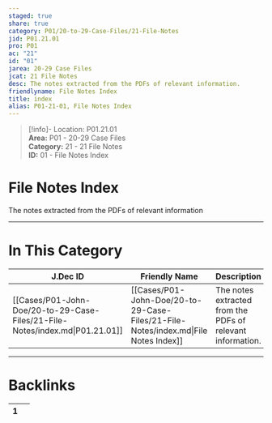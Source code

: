 ```yaml
---  
staged: true  
share: true  
category: P01/20-to-29-Case-Files/21-File-Notes  
jid: P01.21.01  
pro: P01  
ac: "21"  
id: "01"  
jarea: 20-29 Case Files  
jcat: 21 File Notes  
desc: The notes extracted from the PDFs of relevant information.  
friendlyname: File Notes Index  
title: index  
alias: P01-21-01, File Notes Index  
---  
```

  
>[!info]- Location: P01.21.01  
>**Area:** P01 - 20-29 Case Files  
>**Category:** 21 - 21 File Notes  
>**ID:** 01 - File Notes Index  
  
# File Notes Index  
  
The notes extracted from the PDFs of relevant information  
   
  
  
---  
# In This Category  
  
| J.Dec ID                                                                     | Friendly Name                                                                       | Description                                                |  
| ---------------------------------------------------------------------------- | ----------------------------------------------------------------------------------- | ---------------------------------------------------------- |  
| [[Cases/P01-John-Doe/20-to-29-Case-Files/21-File-Notes/index.md\|P01.21.01]] | [[Cases/P01-John-Doe/20-to-29-Case-Files/21-File-Notes/index.md\|File Notes Index]] | The notes extracted from the PDFs of relevant information. |  
  
  
---  
# Backlinks  
<div><table class="dataview table-view-table"><thead class="table-view-thead"><tr class="table-view-tr-header"><th class="table-view-th"><span></span><span class="dataview small-text">1</span></th><th class="table-view-th"><span></span></th></tr></thead><tbody class="table-view-tbody"></tbody></table></div>